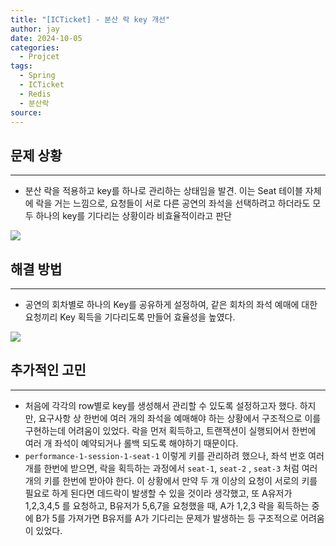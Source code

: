 ```yaml
---
title: "[ICTicket] - 분산 락 key 개선"
author: jay
date: 2024-10-05
categories:
  - Projcet
tags:
  - Spring
  - ICTicket
  - Redis
  - 분산락
source:
---
```

## 문제 상황

---

- 분산 락을 적용하고 key를 하나로 관리하는 상태임을 발견. 이는 Seat 테이블 자체에 락을 거는 느낌으로, 요청들이 서로 다른 공연의 좌석을 선택하려고 하더라도 모두 하나의 key를 기다리는 상황이라 비효율적이라고 판단

<img align="center" src="https://ifh.cc/g/Ns73N3.png">

## 해결 방법

---

- 공연의 회차별로 하나의 Key를 공유하게 설정하여, 같은 회차의 좌석 예매에 대한 요청끼리 Key 획득을 기다리도록 만들어 효율성을 높였다.

<img align="center" src="https://ifh.cc/g/kpPa7s.jpg">


## 추가적인 고민

---

- 처음에 각각의 row별로 key를 생성해서 관리할 수 있도록 설정하고자 했다. 하지만, 요구사항 상 한번에 여러 개의 좌석을 예매해야 하는 상황에서 구조적으로 이를 구현하는데 어려움이 있었다. 락을 먼저 획득하고, 트랜잭션이 실행되어서 한번에 여러 개 좌석이 예약되거나 롤백 되도록 해야하기 때문이다.
- `performance-1-session-1-seat-1` 이렇게 키를 관리하려 했으나, 좌석 번호 여러개를 한번에 받으면, 락을 획득하는 과정에서 `seat-1`, `seat-2` , `seat-3` 처럼 여러개의 키를 한번에 받아야 한다. 이 상황에서 만약 두 개 이상의 요청이 서로의 키를 필요로 하게 된다면 데드락이 발생할 수 있을 것이라 생각했고, 또 A유저가 1,2,3,4,5 를 요청하고, B유저가 5,6,7을 요청했을 때, A가 1,2,3 락을 획득하는 중에 B가 5를 가져가면 B유저를 A가 기다리는 문제가 발생하는 등 구조적으로 어려움이 있었다.